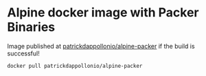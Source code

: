 # Alpine docker image with Packer Binaries

Image published at [patrickdappollonio/alpine-packer](https://hub.docker.com/r/patrickdappollonio/alpine-packer/) if the build is successful!

`docker pull patrickdappollonio/alpine-packer`
